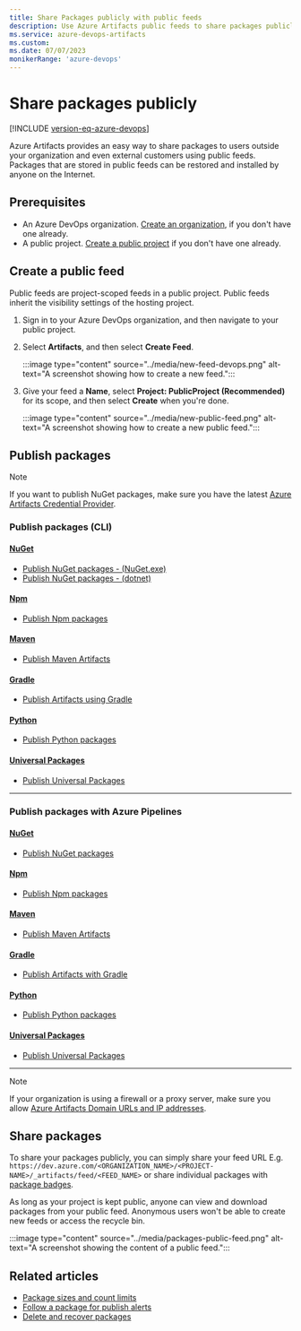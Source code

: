 ```yaml
---
title: Share Packages publicly with public feeds
description: Use Azure Artifacts public feeds to share packages publicly.
ms.service: azure-devops-artifacts
ms.custom:
ms.date: 07/07/2023
monikerRange: 'azure-devops'
---
```


# Share packages publicly

[!INCLUDE [version-eq-azure-devops](../../includes/version-eq-azure-devops.md)]

Azure Artifacts provides an easy way to share packages to users outside your organization and even external customers using public feeds. Packages that are stored in public feeds can be restored and installed by anyone on the Internet.

## Prerequisites

- An Azure DevOps organization. [Create an organization](../../organizations/accounts/create-organization.md), if you don't have one already.
- A public project. [Create a public project](../../organizations/projects/create-project.md) if you don't have one already.

## Create a public feed

Public feeds are project-scoped feeds in a public project. Public feeds inherit the visibility settings of the hosting project.

1. Sign in to your Azure DevOps organization, and then navigate to your public project.

1. Select **Artifacts**, and then select **Create Feed**.

    :::image type="content" source="../media/new-feed-devops.png" alt-text="A screenshot showing how to create a new feed.":::

1. Give your feed a **Name**, select **Project: PublicProject (Recommended)** for its scope, and then select **Create** when you're done.

    :::image type="content" source="../media/new-public-feed.png" alt-text="A screenshot showing how to create a new public feed.":::

## Publish packages

> [!NOTE]
> If you want to publish NuGet packages, make sure you have the latest [Azure Artifacts Credential Provider](https://github.com/microsoft/artifacts-credprovider#azure-artifacts-credential-provider).

### Publish packages (CLI)

#### [NuGet](#tab/nuget)

- [Publish NuGet packages - (NuGet.exe)](../nuget/publish.md#publish-packages)
- [Publish NuGet packages - (dotnet)](../nuget/dotnet-exe.md#publish-packages)

#### [Npm](#tab/npm)

- [Publish Npm packages](../npm/publish.md)

#### [Maven](#tab/maven)

- [Publish Maven Artifacts](../get-started-maven.md#publish-artifacts)

#### [Gradle](#tab/gradle)

- [Publish Artifacts using Gradle](../maven/publish-with-gradle.md)

#### [Python](#tab/python)

- [Publish Python packages](../quickstarts/python-cli.md#publish-python-packages)

#### [Universal Packages](#tab/universalpackages)

- [Publish Universal Packages](../quickstarts/universal-packages.md#publish-universal-packages)

- - -

### Publish packages with Azure Pipelines

#### [NuGet](#tab/nuget)

- [Publish NuGet packages](../../pipelines/artifacts/nuget.md#publish-packages-to-internal-feeds)

#### [Npm](#tab/npm)

- [Publish Npm packages](../../pipelines/artifacts/npm.md#publish-to-azure-artifacts-feeds)

#### [Maven](#tab/maven)

- [Publish Maven Artifacts](../../pipelines/artifacts/publish-maven-artifacts.md)

#### [Gradle](#tab/gradle)

- [Publish Artifacts with Gradle](../../pipelines/artifacts/pull-package-gradle.md)

#### [Python](#tab/python)

- [Publish Python packages](../../pipelines/artifacts/pypi.md#publish-python-packages-to-an-azure-artifacts-feed)

#### [Universal Packages](#tab/universalpackages)

- [Publish Universal Packages](../../pipelines/artifacts/universal-packages.md#publish-a-universal-package)

- - -

> [!NOTE]
> If your organization is using a firewall or a proxy server, make sure you allow [Azure Artifacts Domain URLs and IP addresses](../../organizations/security/allow-list-ip-url.md#azure-artifacts).

## Share packages

To share your packages publicly, you can simply share your feed URL E.g. `https://dev.azure.com/<ORGANIZATION_NAME>/<PROJECT-NAME>/_artifacts/feed/<FEED_NAME>` or share individual packages with [package badges](../package-badges.md).

As long as your project is kept public, anyone can view and download packages from your public feed. Anonymous users won't be able to create new feeds or access the recycle bin.

:::image type="content" source="../media/packages-public-feed.png" alt-text="A screenshot showing the content of a public feed.":::

## Related articles

- [Package sizes and count limits](../reference/limits.md)
- [Follow a package for publish alerts](../how-to/follow-package-notifications.md)
- [Delete and recover packages](../how-to/delete-and-recover-packages.md)
